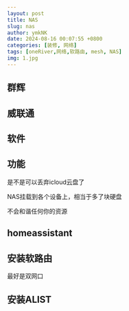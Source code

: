```yaml
---
layout: post
title: NAS
slug: nas
author: ymkNK
date: 2024-08-16 00:07:55 +0800
categories: [装修, 网络]
tags: [oneRiver,网络,软路由, mesh, NAS]
img: 1.jpg
---
```




## 群辉

## 威联通



## 软件



## 功能

是不是可以丢弃icloud云盘了

NAS挂载到各个设备上，相当于多了块硬盘


不会和谐任何你的资源

## homeassistant

## 安装软路由
最好是双网口


## 安装ALIST







